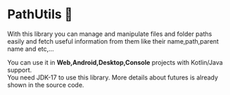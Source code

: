 # PathUtils 🐨
With this library you can manage and manipulate files and folder paths easily and fetch useful information from them like their name,path,parent name and etc,...

You can use it in **Web,Android,Desktop,Console** projects with Kotlin/Java support.
</br>
You need JDK-17 to use this library.
More details about futures is already shown in the source code.
